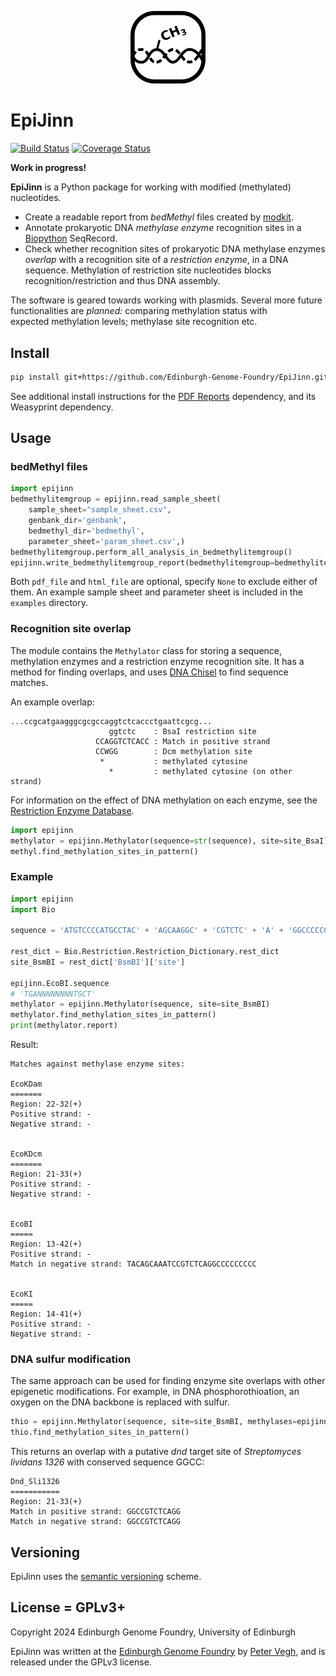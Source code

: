 <p align="center">
<img alt="EpiJinn logo" title="EpiJinn" src="images/epijinn.png" width="120">
</p>

# EpiJinn

[![Build Status](https://travis-ci.org/Edinburgh-Genome-Foundry/EpiJinn.svg?branch=main)](https://travis-ci.org/Edinburgh-Genome-Foundry/EpiJinn)
[![Coverage Status](https://coveralls.io/repos/github/Edinburgh-Genome-Foundry/EpiJinn/badge.svg?branch=main)](https://coveralls.io/github/Edinburgh-Genome-Foundry/EpiJinn?branch=main)

**Work in progress!**

**EpiJinn** is a Python package for working with modified (methylated) nucleotides.

* Create a readable report from *bedMethyl* files created by [modkit](https://github.com/nanoporetech/modkit/).
* Annotate prokaryotic DNA *methylase enzyme* recognition sites in a [Biopython](https://biopython.org/) SeqRecord.
* Check whether recognition sites of prokaryotic DNA methylase enzymes *overlap* with a recognition site of a *restriction enzyme*, in a DNA sequence. Methylation of restriction site nucleotides blocks recognition/restriction and thus DNA assembly.

The software is geared towards working with plasmids. Several more future functionalities are *planned:* comparing methylation status with expected methylation levels; methylase site recognition etc.

## Install

```bash
pip install git+https://github.com/Edinburgh-Genome-Foundry/EpiJinn.git
```

See additional install instructions for the [PDF Reports](https://github.com/Edinburgh-Genome-Foundry/pdf_reports) dependency,
and its Weasyprint dependency.

## Usage

### bedMethyl files

```python
import epijinn
bedmethylitemgroup = epijinn.read_sample_sheet(
    sample_sheet="sample_sheet.csv",
    genbank_dir='genbank',
    bedmethyl_dir='bedmethyl',
    parameter_sheet='param_sheet.csv',)
bedmethylitemgroup.perform_all_analysis_in_bedmethylitemgroup()
epijinn.write_bedmethylitemgroup_report(bedmethylitemgroup=bedmethylitemgroup, pdf_file="report.pdf", html_file="report.html")
```

Both `pdf_file` and `html_file` are optional, specify `None` to exclude either of them.
An example sample sheet and parameter sheet is included in the `examples` directory.

### Recognition site overlap

The module contains the `Methylator` class for storing a sequence, methylation enzymes and a restriction enzyme recognition site. It has a method for finding overlaps, and uses [DNA Chisel](https://edinburgh-genome-foundry.github.io/DnaChisel/) to find sequence matches.

An example overlap:

    ...ccgcatgaagggcgcgccaggtctcaccctgaattcgcg...
                          ggtctc    : BsaI restriction site
                       CCAGGTCTCACC : Match in positive strand
                       CCWGG        : Dcm methylation site
                        *           : methylated cytosine
                          *         : methylated cytosine (on other strand)

For information on the effect of DNA methylation on each enzyme, see the [Restriction Enzyme Database](http://rebase.neb.com/rebase/rebms.html).

```python
import epijinn
methylator = epijinn.Methylator(sequence=str(sequence), site=site_BsaI)
methyl.find_methylation_sites_in_pattern()
```

### Example

```python
import epijinn
import Bio

sequence = 'ATGTCCCCATGCCTAC' + 'AGCAAGGC' + 'CGTCTC' + 'A' + 'GGCCCCCCCCCCCCA'  # seq + EcoBI (+ BsmBI +) EcoBI + seq

rest_dict = Bio.Restriction.Restriction_Dictionary.rest_dict
site_BsmBI = rest_dict['BsmBI']['site']

epijinn.EcoBI.sequence
# 'TGANNNNNNNNTGCT'
methylator = epijinn.Methylator(sequence, site=site_BsmBI)
methylator.find_methylation_sites_in_pattern()
print(methylator.report)
```

Result:

    Matches against methylase enzyme sites:

    EcoKDam
    =======
    Region: 22-32(+)
    Positive strand: -
    Negative strand: -


    EcoKDcm
    =======
    Region: 21-33(+)
    Positive strand: -
    Negative strand: -


    EcoBI
    =====
    Region: 13-42(+)
    Positive strand: -
    Match in negative strand: TACAGCAAATCCGTCTCAGGCCCCCCCCC


    EcoKI
    =====
    Region: 14-41(+)
    Positive strand: -
    Negative strand: -

### DNA sulfur modification

The same approach can be used for finding enzyme site overlaps with other epigenetic modifications. For example, in DNA phosphorothioation, an oxygen on the DNA backbone is replaced with sulfur.

```python
thio = epijinn.Methylator(sequence, site=site_BsmBI, methylases=epijinn.DND)
thio.find_methylation_sites_in_pattern()
```

This returns an overlap with a putative *dnd* target site of *Streptomyces lividans 1326* with conserved sequence GGCC:

    Dnd_Sli1326
    ===========
    Region: 21-33(+)
    Match in positive strand: GGCCGTCTCAGG
    Match in negative strand: GGCCGTCTCAGG

## Versioning

EpiJinn uses the [semantic versioning](https://semver.org) scheme.

## License = GPLv3+

Copyright 2024 Edinburgh Genome Foundry, University of Edinburgh

EpiJinn was written at the [Edinburgh Genome Foundry](https://edinburgh-genome-foundry.github.io/)
by [Peter Vegh](https://github.com/veghp), and is released under the GPLv3 license.
